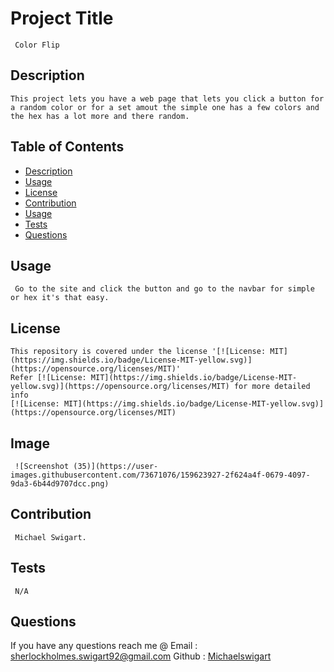 
  #  Project Title
     Color Flip

  ##  Description
    This project lets you have a web page that lets you click a button for a random color or for a set amout the simple one has a few colors and the hex has a lot more and there random.
  ## Table of Contents
  * [Description](#description)
  * [Usage](#usage)
  * [License](#license)
  * [Contribution](#contribution)
  * [Usage](#usage)
  * [Tests](#tests)
  * [Questions](#questions)
  ## Usage
     Go to the site and click the button and go to the navbar for simple or hex it's that easy.
  ## License
    This repository is covered under the license '[![License: MIT](https://img.shields.io/badge/License-MIT-yellow.svg)](https://opensource.org/licenses/MIT)'
    Refer [![License: MIT](https://img.shields.io/badge/License-MIT-yellow.svg)](https://opensource.org/licenses/MIT) for more detailed info
    [![License: MIT](https://img.shields.io/badge/License-MIT-yellow.svg)](https://opensource.org/licenses/MIT)


  ## Image
     ![Screenshot (35)](https://user-images.githubusercontent.com/73671076/159623927-2f624a4f-0679-4097-9da3-6b44d9707dcc.png)

  ## Contribution
     Michael Swigart.
  ## Tests
     N/A
  ## Questions
   If you have any questions reach me @
   Email : [sherlockholmes.swigart92@gmail.com](mailto:sherlockholmes.swigart92@gmail.com)
   Github : [Michaelswigart](https://github.com/sherlockholmes.swigart92@gmail.com)
